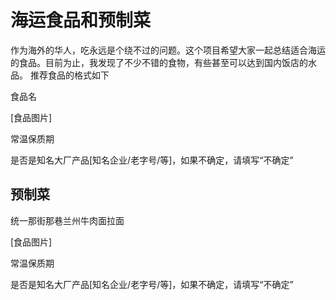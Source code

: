# 海运食品和预制菜

作为海外的华人，吃永远是个绕不过的问题。这个项目希望大家一起总结适合海运的食品。目前为止，我发现了不少不错的食物，有些甚至可以达到国内饭店的水品。
推荐食品的格式如下

食品名

[食品图片]

常温保质期

是否是知名大厂产品[知名企业/老字号/等]，如果不确定，请填写“不确定”


## 预制菜
统一那街那巷兰州牛肉面拉面

[食品图片]

常温保质期

是否是知名大厂产品[知名企业/老字号/等]，如果不确定，请填写“不确定”
